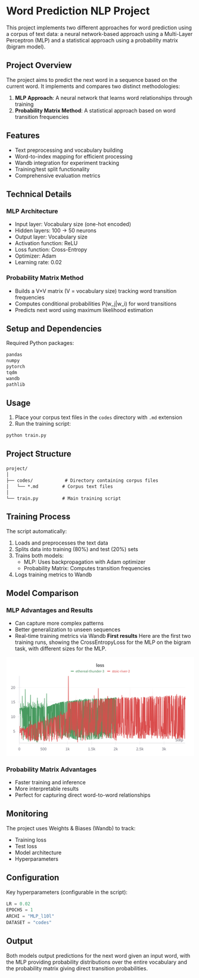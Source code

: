 # Word Prediction NLP Project

This project implements two different approaches for word prediction using a corpus of text data: a neural network-based approach using a Multi-Layer Perceptron (MLP) and a statistical approach using a probability matrix (bigram model).

## Project Overview

The project aims to predict the next word in a sequence based on the current word. It implements and compares two distinct methodologies:

1. **MLP Approach**: A neural network that learns word relationships through training
2. **Probability Matrix Method**: A statistical approach based on word transition frequencies

## Features

- Text preprocessing and vocabulary building
- Word-to-index mapping for efficient processing
- Wandb integration for experiment tracking
- Training/test split functionality
- Comprehensive evaluation metrics

## Technical Details

### MLP Architecture
- Input layer: Vocabulary size (one-hot encoded)
- Hidden layers: 100 -> 50 neurons
- Output layer: Vocabulary size
- Activation function: ReLU
- Loss function: Cross-Entropy
- Optimizer: Adam
- Learning rate: 0.02

### Probability Matrix Method
- Builds a V×V matrix (V = vocabulary size) tracking word transition frequencies
- Computes conditional probabilities P(w_j|w_i) for word transitions
- Predicts next word using maximum likelihood estimation

## Setup and Dependencies

Required Python packages:
```
pandas
numpy
pytorch
tqdm
wandb
pathlib
```

## Usage

1. Place your corpus text files in the `codes` directory with `.md` extension
2. Run the training script:
```python
python train.py
```

## Project Structure

```
project/
│
├── codes/            # Directory containing corpus files
│   └── *.md         # Corpus text files
│
└── train.py         # Main training script
```

## Training Process

The script automatically:
1. Loads and preprocesses the text data
2. Splits data into training (80%) and test (20%) sets
3. Trains both models:
   - MLP: Uses backpropagation with Adam optimizer
   - Probability Matrix: Computes transition frequencies
4. Logs training metrics to Wandb

## Model Comparison

### MLP Advantages and Results
- Can capture more complex patterns
- Better generalization to unseen sequences
- Real-time training metrics via Wandb
**First results** 
Here are the first two training runs, showing the CrossEntropyLoss for the MLP on the bigram task, with different sizes for the MLP.

![Alt Text](figs/W&B_21_12_2024.png)


### Probability Matrix Advantages
- Faster training and inference
- More interpretable results
- Perfect for capturing direct word-to-word relationships

## Monitoring

The project uses Weights & Biases (Wandb) to track:
- Training loss
- Test loss
- Model architecture
- Hyperparameters

## Configuration

Key hyperparameters (configurable in the script):
```python
LR = 0.02
EPOCHS = 1
ARCHI = "MLP_l10l"
DATASET = "codes"
```

## Output

Both models output predictions for the next word given an input word, with the MLP providing probability distributions over the entire vocabulary and the probability matrix giving direct transition probabilities.